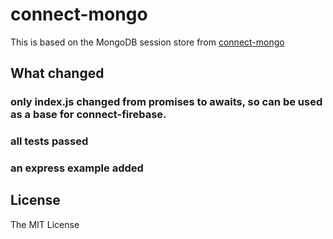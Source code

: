 # connect-mongo

This is based on the MongoDB session store from [connect-mongo](https://github.com/jdesboeufs/connect-mongo)

## What changed

### only index.js changed from promises to awaits, so can be used as a base for connect-firebase.
### all tests passed
### an express example added 


## License

The MIT License
